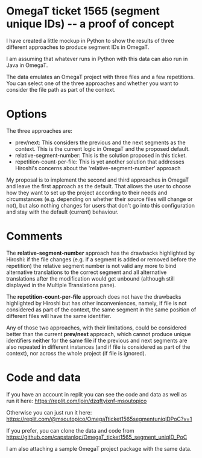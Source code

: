 # OmegaT ticket 1565 (segment unique IDs) -- a proof of concept

I have created a little mockup in Python to show the results of three different approaches to produce segment IDs in OmegaT.

I am assuming that whatever runs in Python with this data can also run in Java in OmegaT.

The data emulates an OmegaT project with three files and a few repetitions. You can select one of the three approaches and whether you want to consider the file path as part of the context.

# Options

The three approaches are:

+ prev/next: This considers the previous and the next segments as the context. This is the current logic in OmegaT and the proposed default.
+ relative-segment-number: This is the solution proposed in this ticket.
+ repetition-count-per-file: This is yet another solution that addresses Hiroshi's concerns about the 'relative-segment-number' approach

My proposal is to implement the second and third approaches in OmegaT and leave the first approach as the default. That allows the user to choose how they want to set up the project according to their needs and circumstances (e.g. depending on whether their source files will change or not), but also nothing changes for users that don't go into this configuration and stay with the default (current) behaviour.

# Comments

The **relative-segment-number** approach has the drawbacks highlighted by Hiroshi: if the file changes (e.g. if a segment is added or removed before the repetition) the relative segment number is not valid any more to bind alternative translations to the correct segment and all alternative translations after the modification would get unbound (although still displayed in the Multiple Translations pane).

The **repetition-count-per-file** approach does not have the drawbacks highlighted by Hiroshi but has other inconveniences, namely, if file is not considered as part of the context, the same segment in the same position of different files will have the same identifier.

Any of those two approaches, with their limitations, could be considered better than the current **prev/next** approach, which cannot produce unique identifiers neither for the same file if the previous and next segments are also repeated in different instances (and if file is considered as part of the context), nor across the whole project (if file is ignored).

# Code and data

If you have an account in replit you can see the code and data as well as run it here: https://replit.com/join/dzqftyixnf-msoutopico

Otherwise you can just run it here: https://replit.com/@msoutopico/OmegaTticket1565segmentuniqIDPoC?v=1

If you prefer, you can clone the data and code from https://github.com/capstanlqc/OmegaT_ticket1565_segment_uniqID_PoC

I am also attaching a sample OmegaT project package with the same data.
